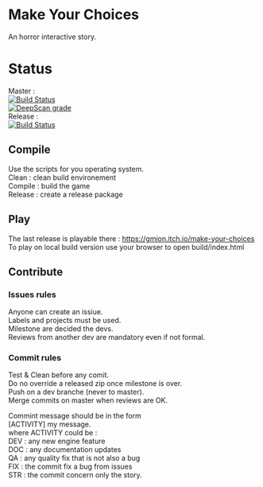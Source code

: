 # Make Your Choices
An horror interactive story.

# Status
Master :  
[![Build Status](https://travis-ci.com/miong/MakeYourChoices.svg?branch=master)](https://travis-ci.com/miong/MakeYourChoices)  
[![DeepScan grade](https://deepscan.io/api/teams/8790/projects/11002/branches/159303/badge/grade.svg)](https://deepscan.io/dashboard#view=project&tid=8790&pid=11002&bid=159303)  
Release :  
[![Build Status](https://travis-ci.com/miong/MakeYourChoices.svg?branch=release)](https://travis-ci.com/miong/MakeYourChoices)  

## Compile
Use the scripts for you operating system.  
Clean : clean build environement  
Compile : build the game  
Release : create a release package  

## Play
The last release is playable there : https://gmion.itch.io/make-your-choices  
To play on local build version use your browser to open build/index.html  

## Contribute

### Issues rules
Anyone can create an issiue.  
Labels and projects must be used.  
Milestone are decided the devs.  
Reviews from another dev are mandatory even if not formal.  

### Commit rules
Test & Clean before any comit.  
Do no override a released zip once milestone is over.  
Push on a dev branche (never to master).  
Merge commits on master when reviews are OK.  

Commint message should be in the form  
\[ACTIVITY] my message.  
where ACTIVITY could be :  
DEV : any new engine feature  
DOC : any documentation updates  
QA  : any quality fix that is not also a bug  
FIX : the commit fix a bug from issues  
STR : the commit concern only the story.  
